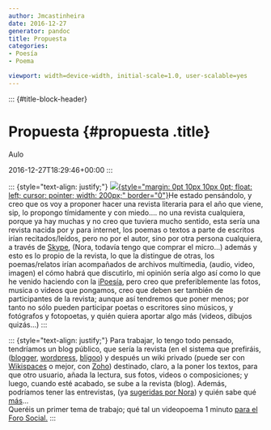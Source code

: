 ```yaml
---
author: Jmcastinheira
date: 2016-12-27
generator: pandoc
title: Propuesta
categories:
- Poesía
- Poema

viewport: width=device-width, initial-scale=1.0, user-scalable=yes
---
```


::: {#title-block-header}
# Propuesta {#propuesta .title}

Aulo

2016-12-27T18:29:46+00:00
:::

::: {style="text-align: justify;"}
[![](http://148.213.20.78/JL/TICUSES/manos.jpg){style="margin: 0pt 10px 10px 0pt; float: left; cursor: pointer; width: 200px;"
border="0"}](http://148.213.20.78/JL/TICUSES/manos.jpg)He estado
pensándolo, y creo que os voy a proponer hacer una revista literaria
para el año que viene, sip, lo propongo tímidamente y con miedo.... no
una revista cualquiera, porque ya hay muchas y no creo que tuviera mucho
sentido, esta sería una revista nacida por y para internet, los poemas o
textos a parte de escritos irían recitados/leídos, pero no por el autor,
sino por otra persona cualquiera, a través de
[Skype](http://www.skype.com/intl/es/), (Nora, todavía tengo que comprar
el micro...) además y esto es lo propio de la revista, lo que la
distingue de otras, los poemas/relatos irían acompañados de archivos
multimedia, (audio, video, imagen) el cómo habrá que discutirlo, mi
opinión sería algo así como lo que he venido haciendo con la
[iPoesía](http://enteleq1-cp23.wordpresstemporal.com/search/label/iPoes%C3%ADa),
pero creo que preferiblemente las fotos, musica o videos que pongamos,
creo que deben ser también de participantes de la revista; aunque así
tendremos que poner menos; por tanto no sólo pueden participar poetas o
escritores sino músicos, y fotógrafos y fotopoetas, y quién quiera
aportar algo más (videos, dibujos quizás...)
:::

::: {style="text-align: justify;"}
Para trabajar, lo tengo todo pensado, tendríamos un blog público, que
sería la revista (en el sistema que prefiráis,
([blogger](http://www.blogger.com/home),
[wordpress](http://es.wordpress.com/), [bligoo](http://www.bligoo.com/))
y después un wiki privado (puede ser con
[Wikispaces](http://www.wikispaces.com/) o mejor, con
[Zoho](http://es.wikipedia.org/wiki/Zoho)) destinado, claro, a la poner
los textos, para que otro usuario, añada la lectura, sus fotos, videos o
composiciones; y luego, cuando esté acabado, se sube a la revista
(blog). Además, podríamos tener las entrevistas, (ya [sugeridas por
Nora](http://puertadenora.blogspot.com/2007/12/musica-y-poesia-una-vieja-amistad.html))
y quién sabe qué [más](http://www.mogulus.com/)...\
Queréis un primer tema de trabajo; qué tal un videopoema 1 minuto [para
el Foro
Social.](http://enteleq1-cp23.wordpresstemporal.com/foro-social-mundial/)
:::
